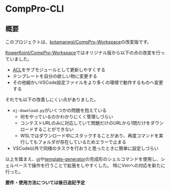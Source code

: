 # CompPro-CLI

## 概要
このプロジェクトは、[kotamanegi/CompPro-Workspace](https://github.com/kotamanegi/CompPro-Workspace)の改変版です。

[KowerKoint/CompPro-Workspace](https://github.com/KowerKoint/CompPro-Workspace)ではオリジナル版から以下の点の改変を行っていました。

- [ACL](https://github.com/atcoder/ac-library)をサブモジュールとして更新しやすくする
- テンプレートを自分の欲しい物に変更する
- その他細かいVSCode設定ファイルをより多くの環境で動作するものへ変更する

それでも以下の改善しにくい点がありました。

- `oj-download.py`がいくつかの問題を抱えている
  - 何をやっているのかわかりにくく管理しづらい
  - コンテストURLのみに対応していて問題だけのURLから1問だけをダウンロードすることができない
  - WSLではダウンロード中にスタックすることがあり、再度コマンドを実行してもフォルダが存在しているためエラーで止まる
- VSCode以外で同様のタスクを行おうと思ったときに簡単に設定しづらい

以上を踏まえ、[oj](https://github.com/online-judge-tools/oj)や[template-generator](https://github.com/online-judge-tools/template-generator)の完成形のシェルコマンドを使用し、シェルベースで操作を行うことで拡張をしやすくした。
特にVimへの対応を新たに行った。

**要件・使用方法については後日追記予定**
